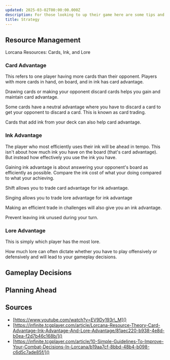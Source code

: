 ```yaml
---
updated: 2025-03-02T00:00:00.000Z
description: For those looking to up their game here are some tips and strategies for you.
title: Strategy
---
```


## Resource Management

Lorcana Resources: Cards, Ink, and Lore

### Card Advantage

This refers to one player having more cards than their opponent. Players with more cards in hand, on board, and in ink has card advantage.

Drawing cards or making your opponent discard cards helps you gain and maintain card advantage.

Some cards have a neutral advantage where you have to discard a card to get your opponent to discard a card. This is known as card trading.

Cards that add ink from your deck can also help card advantage.

### Ink Advantage

The player who most efficiently uses their ink will be ahead in tempo. This isn't about how much ink you have on the board (that's card advantage). But instead how effectively you use the ink you have.

Gaining ink advantage is about answering your opponent's board as efficiently as possible. Compare the ink cost of what your doing compared to what your achieving.

Shift allows you to trade card advantage for ink advantage.

Singing allows you to trade lore advantage for ink advantage

Making an efficient trade in challenges will also give you an ink advantage.

Prevent leaving ink unused during your turn.

### Lore Advantage

This is simply which player has the most lore.

How much lore can often dictate whether you have to play offensively or defensively and will lead to your gameplay decisions.

## Gameplay Decisions

## Planning Ahead

## Sources

- [https://www.youtube.com/watch?v=EV9Dy193r\_M]()
- [https://infinite.tcgplayer.com/article/Lorcana-Resource-Theory-Card-Advantage-Ink-Advantage-And-Lore-Advantage/81aec220-b938-4e8d-b0ea-f2d7b46c168b/]()
- [https://infinite.tcgplayer.com/article/10-Simple-Guidelines-To-Improve-Your-Combat-Decisions-In-Lorcana/b19aa7cf-8bbd-48b4-b098-c6d5c7ade85f/]()
